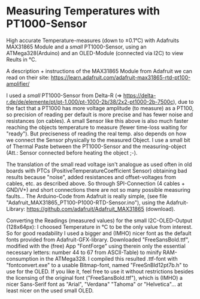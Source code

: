 # Measuring Temperatures with PT1000-Sensor
High accurate Temperature-measures (down to ±0.1°C) with Adafruits MAX31865 Module and a *small* PT1000-Sensor,
using an ATMega328(Arduino) and an OLED-Module (connected via I2C) to view Reults in °C.

A description + instructions of the MAX31865 Module from Adafruit we can read on their site:
https://learn.adafruit.com/adafruit-max31865-rtd-pt100-amplifier/

I used a *small* PT1000-Sensor from Delta-R (=> https://delta-r.de/de/elemente/pt/pt-1.000/pt-1000-2b/38/2x2-pt1000-2b-7500c),
due to the fact that a PT1000 has more voltage amplitude (to measure) as a PT100, so precision of reading per default is more precise
and has fewer noise and resistances (on cables). A small Sensor like this above is also much faster reaching the objects temperature
to measure (fewer time-loss waiting for "ready").
But preciseness of reading the real temp. also depends on how we connect the Sensor physically to the measured Object.
I use a small bit of Thermal Paste between the PT1000-Sensor and the measuring-object (Att.: Sensor connected before heating the object ;-).

The translation of the small read voltage isn't analogue as used often in old boards with PTCs (PositiveTemperatureCoefficient Sensor)
obtaining bad results because "noise", added resistances and offset-voltages from cables, etc. as described above.
So through SPI-Connection (4 cables + GND/V+) and short connections there are not so many possible measuring faults...
The Arduino-Code from Adafruit is really simple, (see file "Adafruit_MAX31865_PT100-P1000-RTD-Sensor.ino"), using the Adafruit-Library:
https://github.com/adafruit/Adafruit_MAX31865 (download).

Converting the Readings (measured values) for the small I2C-OLED-Output (128x64px):
I choosed Temperature in °C to be the only value from interest. So for good readability I used a bigger and (IMHO) nicer font as the
default fonts provided from Adafruit-GFX-library.
Downloaded "FreeSansBold.ttf", modified with the (free) App "FontForge" using therein only the essential necessary letters: number
44 to 67 from ASCII-Table) to minify RAM-consumption in the ATMega328.
I compiled this resulted .ttf-font with "fontconvert.exe" to a usable Bitmap-font, named "FreeSnBld12pt7b.h" to use for the OLED.
If you like it, feel free to use it without restrictions besides the licensing of the original font ("FreeSansBold.ttf"), which is
(IMHO) a nicer Sans-Serif font as "Arial", "Verdana" "Tahoma" or "Helvetica"... at least nicer on the used small OLED.
